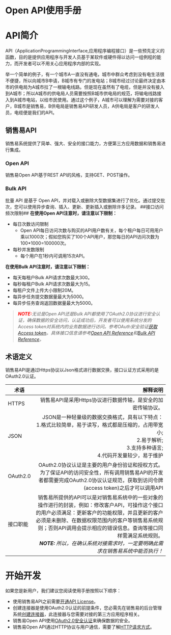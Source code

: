 # Open API使用手册

# API简介 #
API（ApplicationProgrammingInterface,应用程序编程接口）是一些预先定义的函数，目的是提供应用程序与开发人员基于某软件或硬件得以访问一组例程的能力，而开发者可以不用关心应用程序内部的实现。

举一个简单的例子，有一个城市A一直没有通电，城市中群众考虑到没有电生活很不便捷，所以向城市B申请，B城市有专门的发电站；B城市经过讨论最终决定由本市的供电局为A城市拉了一根输电线路。但是现在虽然有了电缆，但是并没有接入到A城市；所以A城市的供电局人员需要按照B城市供电局的规范，将输电线路接入到A城市电站，以给市民使用。通过这个例子，A城市可以理解为需要对接的客户，B城市是销售易，B供电局是销售易API研发人员，A供电局是客户的研发人员，电缆便是我们的API。
## 销售易API ##
销售易系统提供了简单、强大、安全的接口能力，方便第三方应用数据和销售易进行集成。
### Open API ###
销售易Open API基于REST API的风格，支持GET、POST操作。
### Bulk API ###
批量 API 是基于 Open API，并对载入或删除大型数据集进行了优化。通过提交批次，您可以使用异步查询、插入、更新、更新插入或删除许多记录。
##接口访问频次限制##
**在使用Open API注意时，请注意以下限制：**

* 每日次数访问限制
  * Open API每日访问次数与购买的API用户数有关，每个租户每日可用用户乘以1000次；假如您购买了100个API用户，那您每日的API访问次数为100*1000=100000次。
* 每秒并发数限制
  *  每个用户在1秒内可调用15次API。

**在使用Bulk API注意时，请注意以下限制：**

* 每天每租户Bulk API请求次数最大300。
* 每秒每租户Bulk API请求次数最大为15。
* 每租户文件上传大小限制20M。
* 每异步任务提交数据量最大为5000。
* 每异步任务查询返回数据量最大为5000。
>_<b style="color:red">NOTE:</b>无论是Open API还是Bulk API都使用了OAuth2.0协议进行安全认证，确保数据的安全访问，认证成功后，开发者可以使用系统分发的Access token对系统内的业务数据进行访问。参考OAuth安全验证[获取Access token]()。具体接口信息请参考[Open API Reference]()和[Bulk API Reference]()。_

## 术语定义 ##

销售易API是通过Https协议以Json格式进行数据交换，接口认证方式采用的是OAuth2.0认证。

|术语|解释说明|
|----|----:|
|HTTPS|销售易API是采用Https协议进行数据传输，是安全的加密传输协议。|
|JSON|JSON是一种轻量级的数据交换格式，具有以下特点：<br> 1.格式比较简单，易于读写，格式都是压缩的，占用带宽小;<br>2.易于解析;<br>3.支持多种语言;<br>4.代码开发量较少，易于维护|
|OAuth2.0|OAuth2.0协议认证是主要的用户身份验证和授权方式。<br>为了保证API的访问安全性，所有调用销售易API的开发者都需要完成OAuth2.0协议认证规范，获取到访问令牌(access token)之后才可以调用API|
|接口职能|销售易所提供的API可以是对销售易系统中的一些对象的操作进行的封装，例如：修改客户API，可操作这个接口的用户必须满足：更新客户的功能权限，并且更新的客户必须是未删除、在数据权限范围内的客户等销售易系统规则；否则API调用会提示相应的错误信息。查询等接口同样需满足系统规则。<br>_<b>NOTE:</b> 所以，在确认系统对接需求时，一定要明确此需求在销售易系统中能否执行！_|

# 开始开发 #

如果您是新用户，我们建议您阅读使用手册按照以下顺序：
* 使用销售易API之前需要[开通API License](https://github.com/Doraliudd/OpenAPIGuide/edit/master/apiInstructions/%E5%BC%80%E9%80%9AAPI%20License)。
* 创建连接器是使用OAuth2.0认证的前提条件，您必需先在销售易的后台管理系统[创建连接器](https://github.com/Doraliudd/OpenAPIGuide/blob/master/apiInstructions/createConnector.md)，此连接器与您需要对接的第三方应用程序相关。
* 销售易Open API使用[OAuth2.0安全认证]()来确保数据的安全。
* 销售易Open API通过HTTP协议与用户通信，需要了解[HTTP请求方式]()。


